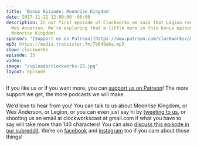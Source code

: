 ```yaml
---
title: 'Bonus Episode: Moonrise Kingdom'
date: 2017-11-21 12:00:00 -06:00
description: In our first episode of Clockworks we said that Legion reminded us of
  Wes Anderson. We’re exploring that a little more in this bonus episode all about
  Moonrise Kingdom!
sponsor: "[Support us on Patreon](https://www.patreon.com/clockworkscast)"
mp3: https://media.transistor.fm/7b649aba.mp3
show: clockworks
episode: 25
video: 
image: "/uploads/clockworks-25.jpg"
layout: episode
---
```


If you like us or if you want more, you can [support us on Patreon](https://www.patreon.com/clockworkscast)! The more support we get, the more podcasts we will make.

We’d love to hear from you! You can talk to us about Moonrise Kingdom, or Wes Anderson, or Legion, or you can even just say hi by [tweeting to us](http://www.twitter.com/clockworkscast), or shooting us an email at clockworkscast at gmail.com if what you have to say will take more than 140 characters! You can also [discuss this episode in our subreddit](https://www.reddit.com/r/Goodstuff_fm/). We’re on [facebook](http://facebook.com/clockworkscast) and [instagram](https://www.instagram.com/clockworkscast) too if you care about those things!
